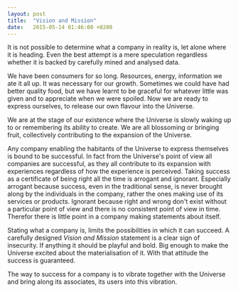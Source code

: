```yaml
---
layout: post
title:  "Vision and Mission"
date:   2015-05-14 01:46:00 +0200
---
```

It is not possible to determine what a company in reality is,
let alone where it is heading.
Even the best attempt is a mere speculation regardless whether it is backed by carefully mined and analysed data.

We have been consumers for so long.
Resources, energy, information we ate it all up.
It was necessary for our growth.
Sometimes we could have had better quality food,
but we have learnt to be graceful for whatever little was given and to appreciate when we were spoiled.
Now we are ready to express ourselves,
to release our own flavour into the Universe.

We are at the stage of our existence where the Universe is slowly waking up to or remembering its ability to create.
We are all blossoming or bringing fruit,
collectively contributing to the expansion of the Universe.

Any company enabling the habitants of the Universe to express themselves is bound to be successful.
In fact from the Universe's point of view all companies are successful,
as they all contribute to its expansion with experiences regardless of how the experience is perceived.
Taking success as a certificate of being right all the time is arrogant and ignorant.
Especially arrogant because success, even in the traditional sense,
is never brought along by the individuals in the company,
rather the ones making use of its services or products.
Ignorant because right and wrong don't exist without a particular point of view
and there is no consistent point of view in time.
Therefor there is little point in a company making statements about itself.

Stating what a company is, limits the possibilities in which it can succeed.
A carefully designed _Vision and Mission_ statement is a clear sign of insecurity.
If anything it should be playful and bold.
Big enough to make the Universe excited about the materialisation of it.
With that attitude the success is guaranteed.

The way to success for a company is to vibrate together with the Universe
and bring along its associates, its users into this vibration.

